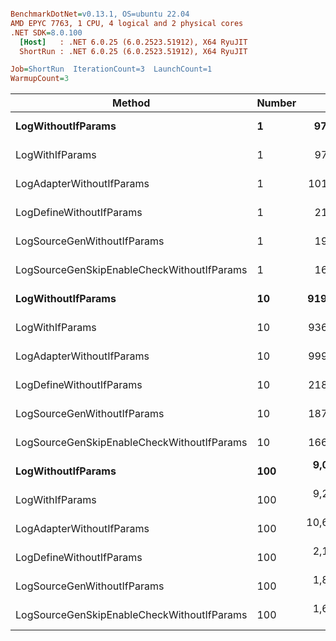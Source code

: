 ``` ini

BenchmarkDotNet=v0.13.1, OS=ubuntu 22.04
AMD EPYC 7763, 1 CPU, 4 logical and 2 physical cores
.NET SDK=8.0.100
  [Host]   : .NET 6.0.25 (6.0.2523.51912), X64 RyuJIT
  ShortRun : .NET 6.0.25 (6.0.2523.51912), X64 RyuJIT

Job=ShortRun  IterationCount=3  LaunchCount=1  
WarmupCount=3  

```
|                                     Method | Number |         Mean |      Error |    StdDev |          Min |          Max |  Gen 0 | Allocated |
|------------------------------------------- |------- |-------------:|-----------:|----------:|-------------:|-------------:|-------:|----------:|
|                         **LogWithoutIfParams** |      **1** |     **97.13 ns** |   **8.839 ns** |  **0.484 ns** |     **96.58 ns** |     **97.51 ns** | **0.0010** |      **88 B** |
|                            LogWithIfParams |      1 |     97.08 ns |   3.084 ns |  0.169 ns |     96.96 ns |     97.28 ns | 0.0010 |      88 B |
|                  LogAdapterWithoutIfParams |      1 |    101.98 ns |   4.429 ns |  0.243 ns |    101.79 ns |    102.26 ns | 0.0010 |      88 B |
|                   LogDefineWithoutIfParams |      1 |     21.44 ns |   2.512 ns |  0.138 ns |     21.35 ns |     21.59 ns |      - |         - |
|                LogSourceGenWithoutIfParams |      1 |     19.32 ns |   0.764 ns |  0.042 ns |     19.28 ns |     19.37 ns |      - |         - |
| LogSourceGenSkipEnableCheckWithoutIfParams |      1 |     16.79 ns |   0.386 ns |  0.021 ns |     16.76 ns |     16.81 ns |      - |         - |
|                         **LogWithoutIfParams** |     **10** |    **919.54 ns** | **181.523 ns** |  **9.950 ns** |    **912.93 ns** |    **930.98 ns** | **0.0105** |     **880 B** |
|                            LogWithIfParams |     10 |    936.18 ns |  29.409 ns |  1.612 ns |    934.93 ns |    938.00 ns | 0.0105 |     880 B |
|                  LogAdapterWithoutIfParams |     10 |    999.88 ns | 321.874 ns | 17.643 ns |    989.01 ns |  1,020.24 ns | 0.0095 |     880 B |
|                   LogDefineWithoutIfParams |     10 |    218.03 ns |  12.443 ns |  0.682 ns |    217.25 ns |    218.55 ns |      - |         - |
|                LogSourceGenWithoutIfParams |     10 |    187.55 ns |  26.305 ns |  1.442 ns |    186.68 ns |    189.21 ns |      - |         - |
| LogSourceGenSkipEnableCheckWithoutIfParams |     10 |    166.70 ns |   2.622 ns |  0.144 ns |    166.61 ns |    166.87 ns |      - |         - |
|                         **LogWithoutIfParams** |    **100** |  **9,075.28 ns** |  **49.687 ns** |  **2.723 ns** |  **9,072.72 ns** |  **9,078.14 ns** | **0.0916** |   **8,800 B** |
|                            LogWithIfParams |    100 |  9,249.83 ns | 328.202 ns | 17.990 ns |  9,235.43 ns |  9,270.00 ns | 0.0916 |   8,800 B |
|                  LogAdapterWithoutIfParams |    100 | 10,656.98 ns | 121.592 ns |  6.665 ns | 10,649.33 ns | 10,661.53 ns | 0.0916 |   8,800 B |
|                   LogDefineWithoutIfParams |    100 |  2,192.82 ns | 231.810 ns | 12.706 ns |  2,179.47 ns |  2,204.77 ns |      - |         - |
|                LogSourceGenWithoutIfParams |    100 |  1,877.47 ns |  71.916 ns |  3.942 ns |  1,873.08 ns |  1,880.71 ns |      - |         - |
| LogSourceGenSkipEnableCheckWithoutIfParams |    100 |  1,671.99 ns |  20.345 ns |  1.115 ns |  1,671.12 ns |  1,673.25 ns |      - |         - |
